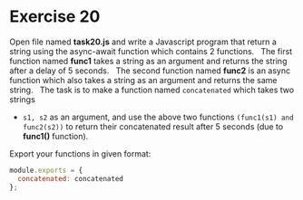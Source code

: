 # Exercise 20

Open file named **task20.js** and write a Javascript program that return a 
string
 using the async-await 
function which contains 2 functions.  
The first function named **func1** takes a string as an argument and returns 
the string after a delay of 5 seconds.  
The second function named **func2** is an async function which
 also takes a string as an argument
 and returns the same string.  
The task is to make a function named `concatenated` which takes two strings 
- `s1, s2` as an argument,
 and use the above two functions `(func1(s1) and func2(s2))` to return their
  concatenated result after 5 seconds 
 (due to **func1()** function).

Export your functions in given format:

```js
module.exports = {
  concatenated: concatenated
};
```
